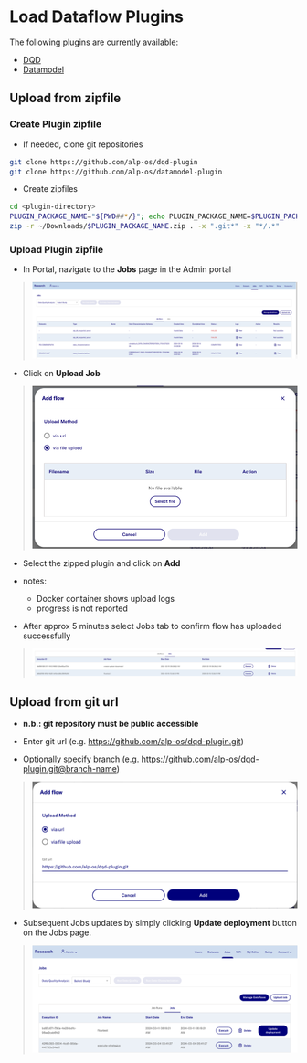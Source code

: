 # Load Dataflow Plugins

The following plugins are currently available:
- [DQD](https://github.com/alp-os/dqd-plugin)
- [Datamodel](https://github.com/alp-os/datamodel-plugin)

## Upload from zipfile
### Create Plugin zipfile
- If needed, clone git repositories
```bash
git clone https://github.com/alp-os/dqd-plugin
git clone https://github.com/alp-os/datamodel-plugin
```
- Create zipfiles
```bash
cd <plugin-directory>
PLUGIN_PACKAGE_NAME="${PWD##*/}"; echo PLUGIN_PACKAGE_NAME=$PLUGIN_PACKAGE_NAME
zip -r ~/Downloads/$PLUGIN_PACKAGE_NAME.zip . -x ".git*" -x "*/.*"
```
### Upload Plugin zipfile
- In Portal, navigate to the **Jobs** page in the Admin portal
> ![](../images/dataflow/JobsPage.png)

- Click on **Upload Job**
> ![](../images/dataflow/AddFlowDialog.png)

- Select the zipped plugin and click on **Add**
- notes: 
  - Docker container shows upload logs
  - progress is not reported

- After approx 5 minutes select Jobs tab to confirm flow has uploaded successfully
> ![](../images/dataflow/JobsTable.png)

## Upload from git url
- **n.b.: git repository must be public accessible**
- Enter git url (e.g. https://github.com/alp-os/dqd-plugin.git)

- Optionally specify branch (e.g. https://github.com/alp-os/dqd-plugin.git@branch-name)
> ![](../images/dataflow/AddFlowURL.png)

- Subsequent Jobs updates by simply clicking **Update deployment** button on the Jobs page.
> ![](../images/dataflow/JobsPageURL.png)